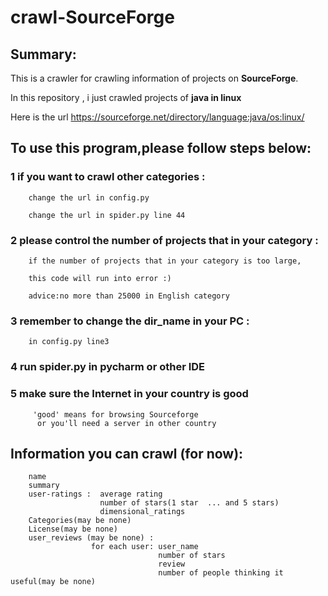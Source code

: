 # crawl-SourceForge

## Summary:

This is a crawler for crawling information of projects on **SourceForge**.

In this repository , i just crawled projects of **java in linux**

Here is the url https://sourceforge.net/directory/language:java/os:linux/


## To use this program,please follow steps below:

###    1 if you want to crawl other categories :
        
        change the url in config.py

        change the url in spider.py line 44
        
###     2 please control the number of projects that in your category :
        
        if the number of projects that in your category is too large,
        
        this code will run into error :)

        advice:no more than 25000 in English category
        
###      3 remember to change the dir_name in your PC :
        
        in config.py line3
        
###      4 run spider.py in pycharm or other IDE 

###      5 make sure the Internet in your country is good

         'good' means for browsing Sourceforge
          or you'll need a server in other country
         
## Information you can crawl (for now):

        name
        summary
        user-ratings :  average rating
                        number of stars(1 star  ... and 5 stars)
                        dimensional_ratings
        Categories(may be none)
        License(may be none)
        user_reviews (may be none) :  
                      for each user: user_name
                                     number of stars
                                     review
                                     number of people thinking it useful(may be none)
